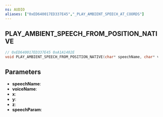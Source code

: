 ```yaml
---
ns: AUDIO
aliases: ["0xED640017ED337E45","_PLAY_AMBIENT_SPEECH_AT_COORDS"]
---
```

## PLAY_AMBIENT_SPEECH_FROM_POSITION_NATIVE

```c
// 0xED640017ED337E45 0xA1A1402E
void PLAY_AMBIENT_SPEECH_FROM_POSITION_NATIVE(char* speechName, char* voiceName, float x, float y, float z, char* speechParam);
```


## Parameters
* **speechName**: 
* **voiceName**: 
* **x**: 
* **y**: 
* **z**: 
* **speechParam**: 

